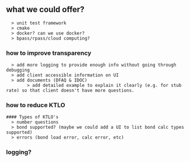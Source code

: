 ## what we could offer?
      > unit test framework
      > cmake
      > docker? can we use docker?
      > bpass/rpass/cloud computing?

### how to improve transparency
      > add more logging to provide enough info without going through debugging
      > add client accessible information on UI 
      > add documents (DFAQ & IDOC)
            > add detailed example to explain it clearly (e.g. for stub rate) so that client doesn't have more questions.
      
### how to reduce KTLO
    #### Types of KTLO's
      > number questions
      > bond supported? (maybe we could add a UI to list bond calc types supported)
      > errors (bond load error, calc error, etc)

### logging?
